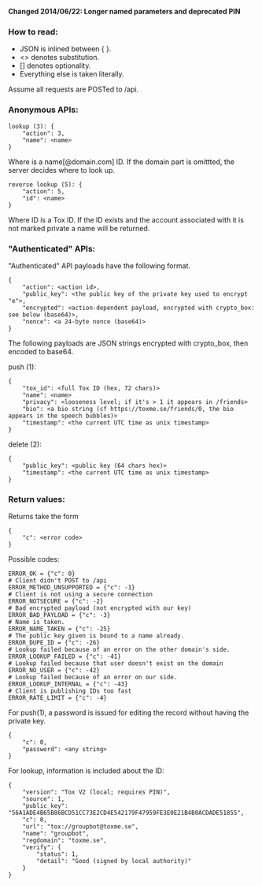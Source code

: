 **Changed 2014/06/22: Longer named parameters and deprecated PIN**

### How to read:
- JSON is inlined between { }.
- <> denotes substitution.
- [] denotes optionality.
- Everything else is taken literally.

Assume all requests are POSTed to /api.

### Anonymous APIs:
```
lookup (3): {
    "action": 3,
    "name": <name>
}
```
Where <name> is a name[@domain.com] ID. If the domain part is omittted, the 
server decides where to look up.

```
reverse lookup (5): {
    "action": 5,
    "id": <name>
}
```
Where ID is a Tox ID. If the ID exists and the account associated with it is not marked private a name will be returned.

### "Authenticated" APIs:

"Authenticated" API payloads have the following format.
```
{
    "action": <action id>,
    "public_key": <the public key of the private key used to encrypt "e">,
    "encrypted": <action-dependent payload, encrypted with crypto_box: see below (base64)>,
    "nonce": <a 24-byte nonce (base64)>
}
```
The following payloads are JSON strings encrypted with crypto_box, then encoded
to base64.

push (1): 
```
{
    "tox_id": <full Tox ID (hex, 72 chars)>
    "name": <name>
    "privacy": <looseness level; if it's > 1 it appears in /friends>
    "bio": <a bio string (cf https://toxme.se/friends/0, the bio appears in the speech bubbles)>
    "timestamp": <the current UTC time as unix timestamp>
}
```

delete (2): 
```
{
    "public_key": <public key (64 chars hex)>
    "timestamp": <the current UTC time as unix timestamp>
}
```

### Return values:

Returns take the form 
```
{
    "c": <error code>
}
```

Possible codes:
```
ERROR_OK = {"c": 0}
# Client didn't POST to /api
ERROR_METHOD_UNSUPPORTED = {"c": -1}
# Client is not using a secure connection
ERROR_NOTSECURE = {"c": -2}
# Bad encrypted payload (not encrypted with our key)
ERROR_BAD_PAYLOAD = {"c": -3}
# Name is taken.
ERROR_NAME_TAKEN = {"c": -25}
# The public key given is bound to a name already.
ERROR_DUPE_ID = {"c": -26}
# Lookup failed because of an error on the other domain's side.
ERROR_LOOKUP_FAILED = {"c": -41}
# Lookup failed because that user doesn't exist on the domain
ERROR_NO_USER = {"c": -42}
# Lookup failed because of an error on our side.
ERROR_LOOKUP_INTERNAL = {"c": -43}
# Client is publishing IDs too fast
ERROR_RATE_LIMIT = {"c": -4}
```

For push(1), a password is issued for editing the record without having
the private key.

```
{
    "c": 0,
    "password": <any string>
}
```

For lookup, information is included about the ID: 
```
{
    "version": "Tox V2 (local; requires PIN)",
    "source": 1, 
    "public_key": "56A1ADE4B65B86BCD51CC73E2CD4E542179F47959FE3E0E21B4B0ACDADE51855", 
    "c": 0, 
    "url": "tox://groupbot@toxme.se", 
    "name": "groupbot", 
    "regdomain": "toxme.se", 
    "verify": {
        "status": 1,
        "detail": "Good (signed by local authority)"
    }
}
```
